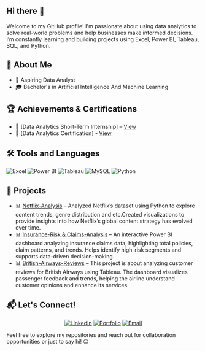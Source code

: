 ## Hi there 👋

Welcome to my GitHub profile! I'm passionate about using data analytics to solve real-world problems and help businesses make informed decisions. I’m constantly learning and building projects using Excel, Power BI, Tableau, SQL, and Python.

## 📖 About Me
- 🎯 Aspiring Data Analyst
- 🎓 Bachelor's in Artificial Intelligence And Machine Learning

## 🏆 Achievements & Certifications
- 📜 [Data Analytics Short-Term Internship] – [View](https://drive.google.com/file/d/1OG8r2JxamHBr6s2PSEQ46PTcf00CERAS/view?usp=sharing)
- 📜 [Data Analytics Certification] - [View](https://drive.google.com/file/d/1hPJBciMIsjc-uDhHf5JIui1HrGyos77M/view?usp=sharing)

## 🛠 Tools and Languages
![Excel](https://img.shields.io/badge/Excel-0078D4?style=for-the-badge&logo=microsoft-excel&logoColor=white)
![Power BI](https://img.shields.io/badge/Power%20BI-F2C811?style=for-the-badge&logo=power-bi&logoColor=black)
![Tableau](https://img.shields.io/badge/Tableau-E97627?style=for-the-badge&logo=tableau&logoColor=white)
![MySQL](https://img.shields.io/badge/MySQL-4479A1?style=for-the-badge&logo=mysql&logoColor=white)
![Python](https://img.shields.io/badge/Python-3776AB?style=for-the-badge&logo=python&logoColor=white)

## 📂 Projects
- 📊 [Netflix-Analysis](https://github.com/nitya-sri27/Netflix-Analysis) – Analyzed Netflix’s dataset using Python to explore content trends, genre distribution and etc.Created visualizations to provide insights into how Netflix’s global content strategy has evolved over time.
- 📊 [Insurance-Risk & Claims-Analysis](https://github.com/nitya-sri27/Insurance-Risk-Claims-Analysis) – An interactive Power BI dashboard analyzing insurance claims data, highlighting total policies, claim patterns, and trends. Helps identify high-risk segments and supports data-driven decision-making.
- 📊 [British-Airways-Reviews](https://github.com/nitya-sri27/British-Airways-Report) – This project is about analyzing customer reviews for British Airways using Tableau. The dashboard visualizes passenger feedback and trends, helping the airline understand customer opinions and enhance its services.

## 📬 Let's Connect!

<div align="center">

[![LinkedIn](https://img.shields.io/badge/LinkedIn-0077B5?style=for-the-badge&logo=linkedin&logoColor=white)](https://www.linkedin.com/in/nitya-sri-822559255/)
[![Portfolio](https://img.shields.io/badge/Portfolio-FF5722?style=for-the-badge&logo=google-chrome&logoColor=white)](https://www.datascienceportfol.io/nekkantinityasri)
[![Email](https://img.shields.io/badge/Email-D14836?style=for-the-badge&logo=gmail&logoColor=white)](mailto:nekkantinityasri@gmail.com)

</div>


Feel free to explore my repositories and reach out for collaboration opportunities or just to say hi! 😊

<!--
**nitya-sri27/nitya-sri27** is a ✨ _special_ ✨ repository because its `README.md` (this file) appears on your GitHub profile.

Here are some ideas to get you started:

- 🔭 I’m currently working on ...
- 🌱 I’m currently learning ...
- 👯 I’m looking to collaborate on ...
- 🤔 I’m looking for help with ...
- 💬 Ask me about ...
- 📫 How to reach me: ...
- 😄 Pronouns: ...
- ⚡ Fun fact: ...
-->
